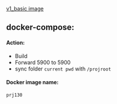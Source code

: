 [v1_basic image](https://hub.docker.com/r/dorowu/ubuntu-desktop-lxde-vnc/)

## docker-compose:

#### Action:

- Build 
- Forward 5900 to 5900
- sync folder ```current pwd``` with ```/projroot```

#### Docker image name:

```prj130```



